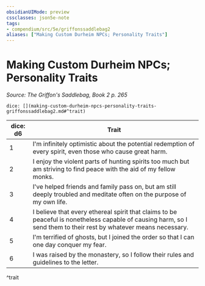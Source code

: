 ```yaml
---
obsidianUIMode: preview
cssclasses: json5e-note
tags:
- compendium/src/5e/griffonssaddlebag2
aliases: ["Making Custom Durheim NPCs; Personality Traits"]
---
```

# Making Custom Durheim NPCs; Personality Traits
*Source: The Griffon's Saddlebag, Book 2 p. 265* 

`dice: [](making-custom-durheim-npcs-personality-traits-griffonssaddlebag2.md#^trait)`

| dice: d6 | Trait |
|----------|-------|
| 1 | I'm infinitely optimistic about the potential redemption of every spirit, even those who cause great harm. |
| 2 | I enjoy the violent parts of hunting spirits too much but am striving to find peace with the aid of my fellow monks. |
| 3 | I've helped friends and family pass on, but am still deeply troubled and meditate often on the purpose of my own life. |
| 4 | I believe that every ethereal spirit that claims to be peaceful is nonetheless capable of causing harm, so I send them to their rest by whatever means necessary.  |
| 5 | I'm terrified of ghosts, but I joined the order so that I can one day conquer my fear. |
| 6 | I was raised by the monastery, so I follow their rules and guidelines to the letter. |
^trait
